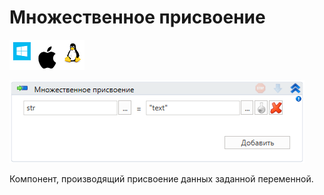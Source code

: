 # Множественное присвоение

![](<../../../.gitbook/assets/image (119) (110).png>)

![](<../../../.gitbook/assets/image (114).png>)

Компонент, производящий присвоение данных заданной переменной.
